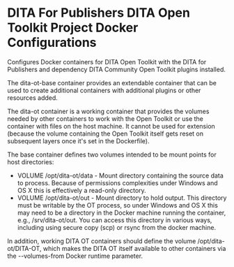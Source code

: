 DITA For Publishers DITA Open Toolkit Project Docker Configurations
===================================================================

Configures Docker containers for DITA Open Toolkit with the DITA for Publishers
and dependency DITA Community Open Toolkit plugins installed.

The dita-ot-base container provides an extendable container that can be used to
create additional containers with additional plugins or other resources added.

The dita-ot container is a working container that provides the volumes needed
by other containers to work with the Open Toolkit or use the container with
files on the host machine. It cannot be used for extension (because the volume
containing the Open Toolkit itself gets reset on subsequent layers once it's
set in the Dockerfile).

The base container defines two volumes intended to be mount points
for host directories:

- VOLUME /opt/dita-ot/data - Mount directory containing the source data to process. Because of permissions complexities under 
Windows and OS X this is effectively a read-only directory.
- VOLUME /opt/dita-ot/out - Mount directory to hold output. This directory must be writable by the OT process, 
so under Windows and OS X this may need to be a directory in the Docker machine running the container,
e.g., /srv/dita-ot/out. You can access this directory in various ways, including using secure copy (scp) or
rsync from the docker machine. 

In addition, working DITA OT containers should define the volume /opt/dita-ot/DITA-OT, which makes
the DITA OT itself available to other containers via the --volumes-from Docker runtime parameter.

